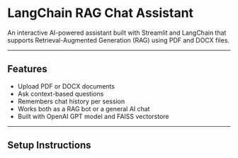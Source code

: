 # LangChain RAG Chat Assistant

An interactive AI-powered assistant built with Streamlit and LangChain that supports Retrieval-Augmented Generation (RAG) using PDF and DOCX files.

---

## Features
- Upload PDF or DOCX documents
- Ask context-based questions
- Remembers chat history per session
- Works both as a RAG bot or a general AI chat
- Built with OpenAI GPT model and FAISS vectorstore

---

## Setup Instructions

